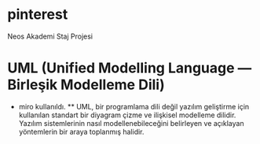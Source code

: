 # pinterest
Neos Akademi Staj Projesi

# UML (Unified Modelling Language — Birleşik Modelleme Dili)
* miro kullanıldı.
** UML, bir programlama dili değil yazılım geliştirme için kullanılan standart bir diyagram çizme ve ilişkisel modelleme dilidir. Yazılım sistemlerinin nasıl modellenebileceğini belirleyen ve açıklayan yöntemlerin bir araya toplanmış halidir.